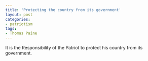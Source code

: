 ```yaml
---
title: 'Protecting the country from its government'
layout: post
categories:
- patriotism
tags:
- Thomas Paine
---
```


It is the Responsibility of the Patriot to protect his country from its government.